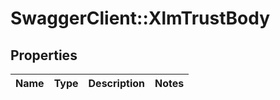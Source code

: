 # SwaggerClient::XlmTrustBody

## Properties
Name | Type | Description | Notes
------------ | ------------- | ------------- | -------------

